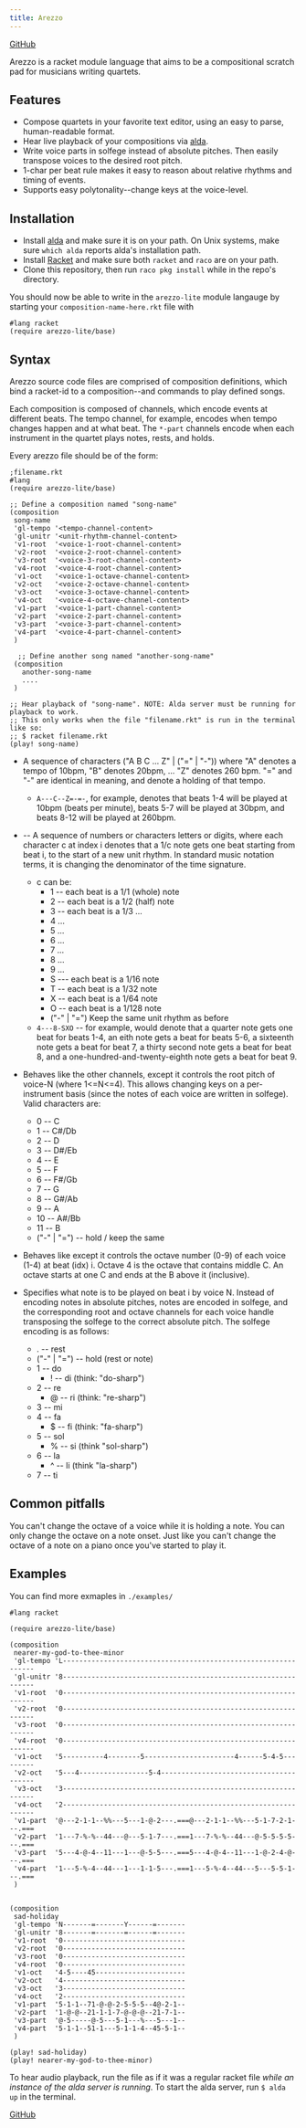 ```yaml
---
title: Arezzo
---
```


[GitHub](https://github.com/HaydenLeBaron/arezzo) 

Arezzo is a racket module language that aims to be a compositional scratch pad for musicians writing quartets.


## Features

* Compose quartets in your favorite text editor, using an easy to parse, human-readable format.
* Hear live playback of your compositions via [alda](alda.io).
* Write voice parts in solfege instead of absolute pitches. Then easily transpose voices to the desired root pitch.
* 1-char per beat rule makes it easy to reason about relative rhythms and timing of events.
* Supports easy polytonality--change keys at the voice-level.



## Installation

* Install [alda](https://alda.io/install/) and make sure it is on your path. On Unix systems, make sure `which alda` reports alda's installation path.
* Install [Racket](https://racket-lang.org) and make sure both `racket` and `raco` are on your path.
* Clone this repository, then run `raco pkg install` while in the repo's directory.

You should now be able to write in the `arezzo-lite` module langauge by starting your `composition-name-here.rkt` file with

```racket
#lang racket
(require arezzo-lite/base)
```

## Syntax

Arezzo source code files are comprised of composition definitions, which bind a racket-id to a composition--and commands to play defined songs.

Each composition is composed of channels, which encode events at different beats. The tempo channel, for example, encodes when tempo changes happen and at what beat. The `*-part` channels encode when each instrument in the quartet plays notes, rests, and holds.


Every arezzo file should be of the form:
```racket
;filename.rkt
#lang
(require arezzo-lite/base)

;; Define a composition named "song-name"
(composition
 song-name
 'gl-tempo '<tempo-channel-content>
 'gl-unitr '<unit-rhythm-channel-content>
 'v1-root  '<voice-1-root-channel-content>
 'v2-root  '<voice-2-root-channel-content>
 'v3-root  '<voice-3-root-channel-content>
 'v4-root  '<voice-4-root-channel-content>
 'v1-oct   '<voice-1-octave-channel-content>
 'v2-oct   '<voice-2-octave-channel-content>
 'v3-oct   '<voice-3-octave-channel-content>
 'v4-oct   '<voice-4-octave-channel-content>
 'v1-part  '<voice-1-part-channel-content>
 'v2-part  '<voice-2-part-channel-content>
 'v3-part  '<voice-3-part-channel-content>
 'v4-part  '<voice-4-part-channel-content>
 )

  ;; Define another song named "another-song-name"
 (composition
   another-song-name 
   ....
 )

;; Hear playback of "song-name". NOTE: Alda server must be running for playback to work.
;; This only works when the file "filename.rkt" is run in the terminal like so:
;; $ racket filename.rkt
(play! song-name)
```

* <tempo-channel-content> A sequence of characters ("A B C ... Z" | ("=" | "-")) where "A" denotes a tempo of 10bpm, "B" denotes 20bpm, ... "Z" denotes 260 bpm. "=" and "-" are identical in meaning, and denote a holding of that tempo.
  * `A---C--Z=-=-`, for example, denotes that beats 1-4 will be played at 10bpm (beats per minute), beats 5-7 will be played at 30bpm, and beats 8-12 will be played at 260bpm.

* <unit-rhythm-channel-content>  -- A sequence of numbers or characters letters or digits, where each character c at index i denotes that a 1/c note gets one beat starting from beat i, to the start of a new unit rhythm. In standard music notation terms, it is changing the denominator of the time signature.
  * c can be:
    * 1 -- each beat is a 1/1 (whole) note
    * 2 -- each beat is a 1/2 (half) note
    * 3 -- each beat is a 1/3 ...
    * 4 ...
    * 5 ...
    * 6 ...
    * 7 ...
    * 8 ...
    * 9 ...
    * S --- each beat is a 1/16 note
    * T -- each beat is a 1/32 note
    * X -- each beat is a 1/64 note
    * O -- each beat is a 1/128 note
    * ("-" | "=") Keep the same unit rhythm as before
  * `4---8-SXO` -- for example, would denote that a quarter note gets one beat for beats 1-4, an eith note gets a beat for beats 5-6, a sixteenth note gets a beat for beat 7, a thirty second note gets a beat for beat 8, and a one-hundred-and-twenty-eighth note gets a beat for beat 9.
  
  
* <voice-N-root-channel-content> Behaves like the other channels, except it controls the root pitch of voice-N (where 1<=N<=4). This allows changing keys on a per-instrument basis (since the notes of each voice are written in solfege). Valid characters are:
  * 0 -- C
  * 1 -- C#/Db
  * 2 -- D
  * 3 -- D#/Eb
  * 4 -- E
  * 5 -- F
  * 6 -- F#/Gb
  * 7 -- G
  * 8 -- G#/Ab
  * 9 -- A
  * 10 -- A#/Bb
  * 11 -- B
  * ("-" | "=") -- hold / keep the same
  
* <voice-N-octave-channel-content> Behaves like <voice-N-root-channel-content> except it controls the octave number (0-9) of each voice (1-4) at beat (idx) i. Octave 4 is the octave that contains middle C. An octave starts at one C and ends at the B above it (inclusive).


* <voice-N-part-channel-content> Specifies what note is to be played on beat i by voice N. Instead of encoding notes in absolute pitches, notes are encoded in solfege, and the corresponding root and octave channels for each voice handle transposing the solfege to the correct absolute pitch. The solfege encoding is as follows:
  * . -- rest
  * ("-" | "=") -- hold (rest or note)
  * 1 -- do
    * ! -- di (think: "do-sharp")
  * 2 -- re
    * @ -- ri (think: "re-sharp")
  * 3 -- mi
  * 4 -- fa
    * $ -- fi (think: "fa-sharp")
  * 5 -- sol
    * % -- si (think "sol-sharp")
  * 6 -- la
    * ^ -- li (think "la-sharp")
  * 7 -- ti
  
## Common pitfalls

You can't change the octave of a voice while it is holding a note. You can only change the octave on a note onset. Just like you can't change the octave of a note on a piano once you've started to play it.
  
## Examples

You can find more exmaples in `./examples/`

```racket
#lang racket

(require arezzo-lite/base)

(composition
 nearer-my-god-to-thee-minor
 'gl-tempo 'L---------------------------------------------------------------
 'gl-unitr '8---------------------------------------------------------------
 'v1-root  '0---------------------------------------------------------------
 'v2-root  '0---------------------------------------------------------------
 'v3-root  '0---------------------------------------------------------------
 'v4-root  '0---------------------------------------------------------------
 'v1-oct   '5----------4--------5----------------------4------5-4-5---------
 'v2-oct   '5---4-----------------5-4---------------------------------------
 'v3-oct   '3---------------------------------------------------------------
 'v4-oct   '2---------------------------------------------------------------
 'v1-part  '@---2-1-1--%%---5---1-@-2---.===@---2-1-1--%%---5-1-7-2-1---.===
 'v2-part  '1---7-%-%--44---@---5-1-7---.===1---7-%-%--44---@-5-5-5-5---.===
 'v3-part  '5---4-@-4--11---1---@-5-5---.===5---4-@-4--11---1-@-2-4-@---.===
 'v4-part  '1---5-%-4--44---1---1-1-5---.===1---5-%-4--44---5---5-5-1---.===
 )


(composition
 sad-holiday
 'gl-tempo 'N-------=-------Y------=-------
 'gl-unitr '8-------=-------=------=-------
 'v1-root  '0------------------------------
 'v2-root  '0------------------------------
 'v3-root  '0------------------------------
 'v4-root  '0------------------------------
 'v1-oct   '4-5----45----------------------
 'v2-oct   '4------------------------------
 'v3-oct   '3------------------------------
 'v4-oct   '2------------------------------
 'v1-part  '5-1-1--71-@-@-2-5-5-5--4@-2-1--
 'v2-part  '1-@-@--21-1-1-7-@-@-@--21-7-1--
 'v3-part  '@-5-----@-5---5-1---%---5---1--
 'v4-part  '5-1-1--51-1---5-1-1-4--45-5-1--
 )

(play! sad-holiday)
(play! nearer-my-god-to-thee-minor)
```

To hear audio playback, run the file as if it was a regular racket file *while an instance of the alda server is running*. To start the alda server, run
 `$ alda up` in the terminal.


[GitHub](https://github.com/HaydenLeBaron/arezzo)


<!-- *Topics:** [[Programming Languages]], [[Domain-Specific Languages]], [[Music Composition]], [[Racket]] -->